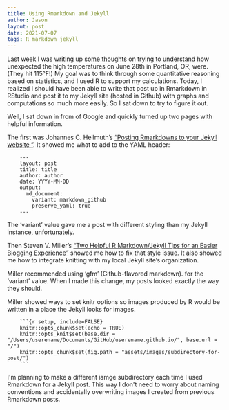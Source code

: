 ```yaml
---
title: Using Rmarkdown and Jekyll
author: Jason
layout: post
date: 2021-07-07
tags: R markdown jekyll
---
```


Last week I was writing up [some thoughts](http://thecoldfish.com/2021/07/03/portland-temp-anomaly.html) on trying to understand how unexpected the high temperatures on June 28th in Portland, OR, were.  (They hit 115&deg;F!)  My goal was to think through some quantitative reasoning based on statistics, and I used R to support my calculations.  Today, I realized I should have been able to write that post up in Rmarkdown in RStudio and post it to my Jekyll site (hosted in Github) with graphs and computations so much more easily.  So I sat down to try to figure it out.

Well, I sat down in from of Google and quickly turned up two pages with helpful information.

The first was Johannes C. Hellmuth’s [“Posting Rmarkdowns to your Jekyll website
”](https://jchellmuth.com/news/jekyll/website/code/2020/01/04/Rmarkdown-posts-to-Jekyll.html).  It showed me what to add to the YAML header:

```
	---
	layout: post
	title: title
	author: author
	date: YYYY-MM-DD
	output:
	  md_document:
	    variant: markdown_github
	    preserve_yaml: true
	---
```
The ‘variant’ value gave me a post with different styling than my Jekyll instance, unfortunately.

Then Steven V. Miller’s [“Two Helpful R Markdown/Jekyll Tips for an Easier Blogging Experience”](http://svmiller.com/blog/2019/08/two-helpful-rmarkdown-jekyll-tips/) showed me how to fix that style issue.  It also showed me how to integrate knitting with my local Jekyll site’s organization.

Miller recommended using ‘gfm’ (Github-flavored markdown). for the ‘variant’ value.  When I made this change, my posts looked exactly the way they should.

Miller showed ways to set knitr options so images produced by R would be written in a place the Jekyll looks for images.

```
	```{r setup, include=FALSE}
	knitr::opts_chunk$set(echo = TRUE)
	knitr::opts_knit$set(base.dir = 	"/Users/userename/Documents/GitHub/userename.github.io/", base.url = "/")
	knitr::opts_chunk$set(fig.path = "assets/images/subdirectory-for-post/")
	```
```

I'm planning to make a different iamge subdirectory each time I used Rmarkdown for a Jekyll post.  This way I don't need to worry about naming conventions and accidentally overwriting images I created from previous Rmarkdown posts.



<!--
SYNTAX FOR IMAGES
* use services to create JPG and to create thumbnail that is 720px wide

[![ALT-TEXT](/assets/images/filename-thumbnail.jpg)](/assets/images/filename.jpg)
-->

<!--
SYNTAX FOR VIDEO
* convert MOV to mp4 using VLC

<video width="480" height="320" controls="controls">
  <source src="/assets/media/filename.m4v" type="video/mp4">
</video>
-->
